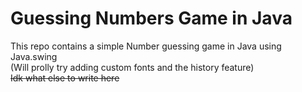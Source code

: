 # Guessing Numbers Game in Java  
This repo contains a simple Number guessing game in Java using Java.swing  
(Will prolly try adding custom fonts and the history feature)  
~~Idk what else to write here~~  
